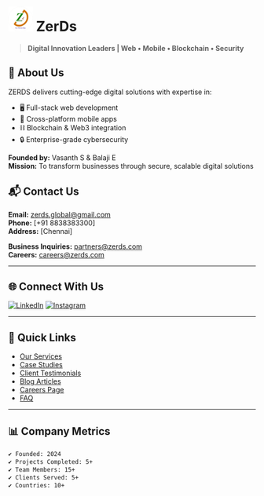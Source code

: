 # <img src="./image/logo.png" width="50"> ZerDs

> **Digital Innovation Leaders | Web • Mobile • Blockchain • Security**

## 🌟 About Us
ZERDS delivers cutting-edge digital solutions with expertise in:
- 🖥️ Full-stack web development
- 📱 Cross-platform mobile apps
- ⛓ Blockchain & Web3 integration
- 🔒 Enterprise-grade cybersecurity

**Founded by:** Vasanth S & Balaji E  
**Mission:** To transform businesses through secure, scalable digital solutions

## 📬 Contact Us

**Email:** [zerds.global@gmail.com](mailto:zerds.global@gmail.com)  
**Phone:** [+91 8838383300]  
**Address:** [Chennai]  

**Business Inquiries:** [partners@zerds.com](mailto:partners@zerds.com)  
**Careers:** [careers@zerds.com](mailto:careers@zerds.com)  

---

## 🌐 Connect With Us

[![LinkedIn](https://img.shields.io/badge/LinkedIn-ZERDS-0077B5?logo=linkedin)](https://linkedin.com/company/zerds)
[![Instagram](https://img.shields.io/badge/Instagram-@ZERDS-E4405F?logo=instagram)](https://instagram.com/zerds)

---

## 🔗 Quick Links
- [Our Services](#)
- [Case Studies](#)
- [Client Testimonials](#)
- [Blog Articles](#)
- [Careers Page](#)
- [FAQ](#)

---

## 📊 Company Metrics
```text
✔ Founded: 2024
✔ Projects Completed: 5+
✔ Team Members: 15+
✔ Clients Served: 5+
✔ Countries: 10+

